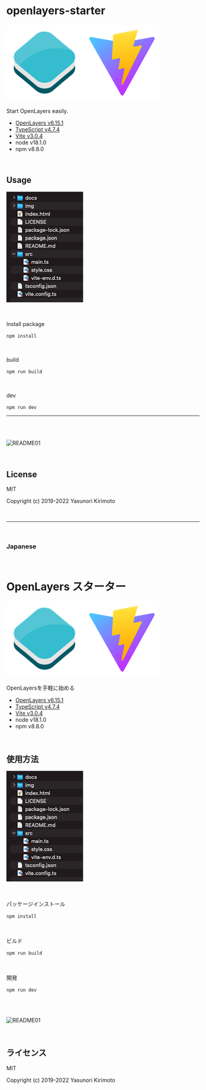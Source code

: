 # openlayers-starter

![README02](img/README02.png)

Start OpenLayers easily.  
- [OpenLayers v6.15.1](https://openlayers.org)  
- [TypeScript v4.7.4](https://www.typescriptlang.org)  
- [Vite v3.0.4](https://vitejs.dev)  
- node v18.1.0
- npm v8.8.0

<br>

## Usage

![README03](img/README03.png)

<br>

Install package
```bash
npm install
```

<br>

build
```bash
npm run build
```

<br>

dev
```bash
npm run dev
```

---

<br>
<br>

![README01](img/README01.gif)

<br>

## License
MIT

Copyright (c) 2019-2022 Yasunori Kirimoto

<br>

---

<br>

### Japanese

<br>

# OpenLayers スターター

![README02](img/README02.png)

OpenLayersを手軽に始める
- [OpenLayers v6.15.1](https://openlayers.org)  
- [TypeScript v4.7.4](https://www.typescriptlang.org)  
- [Vite v3.0.4](https://vitejs.dev)  
- node v18.1.0
- npm v8.8.0

<br>

##  使用方法

![README03](img/README03.png)

<br>

パッケージインストール

```bash
npm install
```

<br>

ビルド

```bash
npm run build
```

<br>

開発

```bash
npm run dev
```

<br>
<br>

![README01](img/README01.gif)

<br>

## ライセンス
MIT

Copyright (c) 2019-2022 Yasunori Kirimoto

<br>
